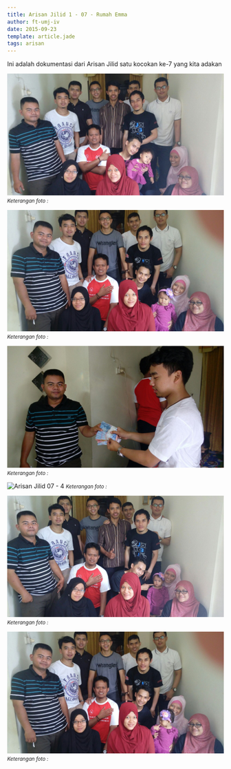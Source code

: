 ```yaml
---
title: Arisan Jilid 1 - 07 - Rumah Emma
author: ft-umj-iv
date: 2015-09-23
template: article.jade
tags: arisan
---
```


Ini adalah dokumentasi dari Arisan Jilid satu kocokan ke-7 yang kita adakan

<span class="more"></span>

![Arisan Jilid 07 - 1](Arisan-Jilid-07-1.jpg)
<small>_Keterangan foto :_</small>

![Arisan Jilid 07 - 2](Arisan-Jilid-07-2.jpg)
<small>_Keterangan foto :_</small>

![Arisan Jilid 07 - 3](Arisan-Jilid-07-3.jpg)
<small>_Keterangan foto :_</small>

![Arisan Jilid 07 - 4](Arisan-Jilid-07-4.jpg)
<small>_Keterangan foto :_</small>

![Arisan Jilid 07 - 5](Arisan-Jilid-07-5.jpg)
<small>_Keterangan foto :_</small>

![Arisan Jilid 07 - 6](Arisan-Jilid-07-6.jpg)
<small>_Keterangan foto :_</small>
